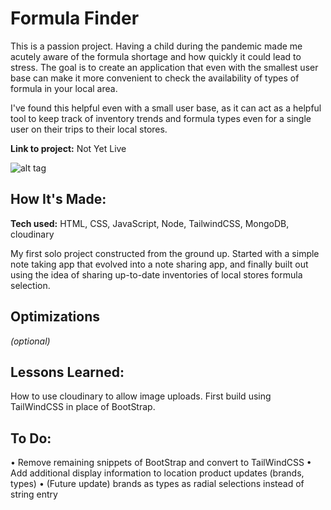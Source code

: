 # Formula Finder
This is a passion project. Having a child during the pandemic made me acutely aware of the formula shortage and how quickly it could lead to stress. The goal is to create an application that even with the smallest user base can make it more convenient to check the availability of types of formula in your local area.

I've found this helpful even with a small user base, as it can act as a helpful tool to keep track of inventory trends and formula types even for a single user on their trips to their local stores. 

**Link to project:** Not Yet Live

![alt tag](https://i.imgur.com/L0scswp.png)


## How It's Made:

**Tech used:** HTML, CSS, JavaScript, Node, TailwindCSS, MongoDB, cloudinary

My first solo project constructed from the ground up. Started with a simple note taking app that evolved into a note sharing app, and finally built out using the idea of sharing up-to-date inventories of local stores formula selection.

## Optimizations
*(optional)*



## Lessons Learned:
How to use cloudinary to allow image uploads.
First build using TailWindCSS in place of BootStrap.


## To Do:
• Remove remaining snippets of BootStrap and convert to TailWindCSS
• Add additional display information to location product updates (brands, types)
• (Future update) brands as types as radial selections instead of string entry






